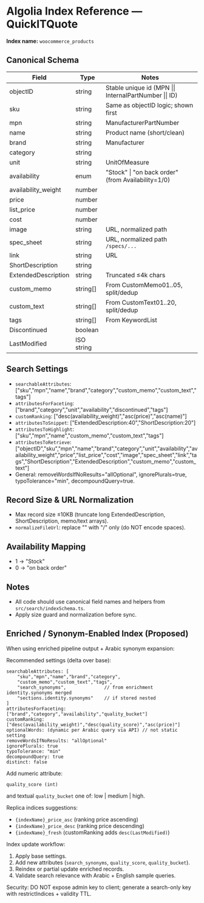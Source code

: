 # Algolia Index Reference — QuickITQuote

**Index name:** `woocommerce_products`

## Canonical Schema
| Field                | Type      | Notes |
|----------------------|-----------|-------|
| objectID             | string    | Stable unique id (MPN \|\| InternalPartNumber \|\| ID) |
| sku                  | string    | Same as objectID logic; shown first |
| mpn                  | string    | ManufacturerPartNumber |
| name                 | string    | Product name (short/clean) |
| brand                | string    | Manufacturer |
| category             | string    |  |
| unit                 | string    | UnitOfMeasure |
| availability         | enum      | "Stock" \| "on back order" (from Availability=1/0) |
| availability_weight  | number    |  |
| price                | number    |  |
| list_price           | number    |  |
| cost                 | number    |  |
| image                | string    | URL, normalized path |
| spec_sheet           | string    | URL, normalized path `/specs/...` |
| link                 | string    | URL |
| ShortDescription     | string    |  |
| ExtendedDescription  | string    | Truncated ≤4k chars |
| custom_memo          | string[]  | From CustomMemo01..05, split/dedup |
| custom_text          | string[]  | From CustomText01..20, split/dedup |
| tags                 | string[]  | From KeywordList |
| Discontinued         | boolean   |  |
| LastModified         | ISO string|  |

## Search Settings
- `searchableAttributes`: ["sku","mpn","name","brand","category","custom_memo","custom_text","tags"]
- `attributesForFaceting`: ["brand","category","unit","availability","discontinued","tags"]
- `customRanking`: ["desc(availability_weight)","asc(price)","asc(name)"]
- `attributesToSnippet`: ["ExtendedDescription:40","ShortDescription:20"]
- `attributesToHighlight`: ["sku","mpn","name","custom_memo","custom_text","tags"]
- `attributesToRetrieve`: ["objectID","sku","mpn","name","brand","category","unit","availability","availability_weight","price","list_price","cost","image","spec_sheet","link","tags","ShortDescription","ExtendedDescription","custom_memo","custom_text"]
- General: removeWordsIfNoResults="allOptional", ignorePlurals=true, typoTolerance="min", decompoundQuery=true.

## Record Size & URL Normalization
- Max record size ≤10KB (truncate long ExtendedDescription, ShortDescription, memo/text arrays).
- `normalizeFileUrl`: replace "\" with "/" only (do NOT encode spaces).

## Availability Mapping
- 1 → "Stock"
- 0 → "on back order"

## Notes
- All code should use canonical field names and helpers from `src/search/indexSchema.ts`.
- Apply size guard and normalization before sync.

## Enriched / Synonym-Enabled Index (Proposed)
When using enriched pipeline output + Arabic synonym expansion:

Recommended settings (delta over base):
```
searchableAttributes: [
	"sku","mpn","name","brand","category",
	"custom_memo","custom_text","tags",
	"search_synonyms",              // from enrichment identity.synonyms merged
	"sections.identity.synonyms"    // if stored nested
]
attributesForFaceting: ["brand","category","availability","quality_bucket"]
customRanking: ["desc(availability_weight)","desc(quality_score)","asc(price)"]
optionalWords: (dynamic per Arabic query via API) // not static setting
removeWordsIfNoResults: "allOptional"
ignorePlurals: true
typoTolerance: "min"
decompoundQuery: true
distinct: false
```

Add numeric attribute:
```
quality_score (int)
```
and textual `quality_bucket` one of: low | medium | high.

Replica indices suggestions:
- `{indexName}_price_asc`  (ranking price ascending)
- `{indexName}_price_desc` (ranking price descending)
- `{indexName}_fresh` (customRanking adds `desc(LastModified)`)

Index update workflow:
1. Apply base settings.
2. Add new attributes (`search_synonyms`, `quality_score`, `quality_bucket`).
3. Reindex or partial update enriched records.
4. Validate search relevance with Arabic + English sample queries.

Security: DO NOT expose admin key to client; generate a search-only key with restrictIndices + validity TTL.
